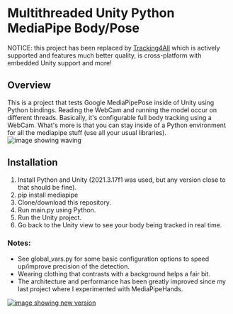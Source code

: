 # Multithreaded Unity Python MediaPipe Body/Pose

NOTICE: this project has been replaced by [Tracking4All](https://ko-fi.com/s/709e6d6f6f) which is actively supported and features much better quality, is cross-platform with embedded Unity support and more!

## Overview
This is a project that tests Google MediaPipePose inside of Unity using Python bindings. Reading the WebCam and running the model occur on different threads. Basically, it's configurable full body tracking using a WebCam. What's more is that you can stay inside of a Python environment for all the mediapipe stuff (use all your usual libraries).<br>
![image showing waving](https://ganthefan.com/images/bodygif.gif)


## Installation
1. Install Python and Unity (2021.3.17f1 was used, but any version close to that should be fine).
2. pip install mediapipe
3. Clone/download this repository.
4. Run main.py using Python.
5. Run the Unity project.
6. Go back to the Unity view to see your body being tracked in real time.

### Notes:
* See global_vars.py for some basic configuration options to speed up/improve precision of the detection.
* Wearing clothing that contrasts with a background helps a fair bit.
* The architecture and performance has been greatly improved since my last project where I experimented with MediaPipeHands.

[![image showing new version](https://ganthefan.com/images/poseReplacement.png)](https://ko-fi.com/s/709e6d6f6f)
